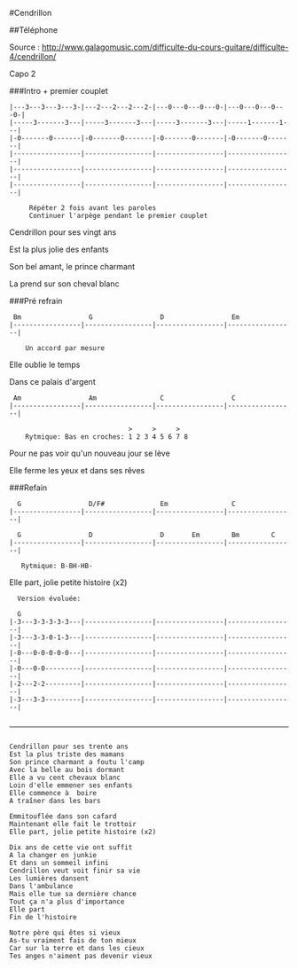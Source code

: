 #Cendrillon

##Téléphone


Source : http://www.galagomusic.com/difficulte-du-cours-guitare/difficulte-4/cendrillon/


Capo 2

###Intro + premier couplet
```
|---3---3---3---3-|---2---2---2---2-|---0---0---0---0-|---0---0---0---0-|
|-----3-------3---|-----3-------3---|-----3-------3---|-----1-------1---|
|-0-------0-------|-0-------0-------|-0-------0-------|-0-------0-------|
|-----------------|-----------------|-----------------|-----------------|
|-----------------|-----------------|-----------------|-----------------|
|-----------------|-----------------|-----------------|-----------------|

     Répéter 2 fois avant les paroles
     Continuer l'arpège pendant le premier couplet
```

Cendrillon pour ses vingt ans

Est la plus jolie des enfants

Son bel amant, le prince charmant

La prend sur son cheval blanc

###Pré refrain

```
 Bm                 G                 D                 Em
|-----------------|-----------------|-----------------|-----------------|

    Un accord par mesure

```

Elle oublie le temps

Dans ce palais d'argent

```
 Am                 Am                C                 C
|-----------------|-----------------|-----------------|-----------------|

                              >     >     > 
    Rytmique: Bas en croches: 1 2 3 4 5 6 7 8 
```

Pour ne pas voir qu'un nouveau jour se lève

Elle ferme les yeux et dans ses rêves

###Refain
```
  G                 D/F#              Em                C
|-----------------|-----------------|-----------------|-----------------|

  G                 D                 D       Em        Bm        C
|-----------------|-----------------|-----------------|-----------------|

   Rytmique: B-BH-HB- 
```

Elle part, jolie petite histoire (x2)

```
  Version évoluée:
  
  G
|-3---3-3-3-3-3---|-----------------|-----------------|-----------------|
|-3---3-3-0-1-3---|-----------------|-----------------|-----------------|
|-0---0-0-0-0-0---|-----------------|-----------------|-----------------|
|-0---0-0---------|-----------------|-----------------|-----------------|
|-2---2-2---------|-----------------|-----------------|-----------------|
|-3---3-3---------|-----------------|-----------------|-----------------|  
  
```


-------------------------
```

Cendrillon pour ses trente ans
Est la plus triste des mamans
Son prince charmant a foutu l'camp
Avec la belle au bois dormant
Elle a vu cent chevaux blanc
Loin d'elle emmener ses enfants
Elle commence à  boire
A traîner dans les bars

Emmitouflée dans son cafard
Maintenant elle fait le trottoir
Elle part, jolie petite histoire (x2)

Dix ans de cette vie ont suffit
A la changer en junkie
Et dans un sommeil infini
Cendrillon veut voit finir sa vie
Les lumières dansent
Dans l'ambulance
Mais elle tue sa dernière chance
Tout ça n'a plus d'importance
Elle part
Fin de l'histoire

Notre père qui êtes si vieux
As-tu vraiment fais de ton mieux
Car sur la terre et dans les cieux
Tes anges n'aiment pas devenir vieux

```


